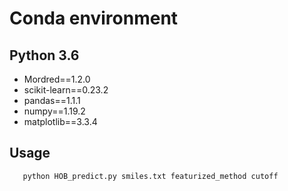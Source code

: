 # Conda environment
## Python 3.6

- Mordred==1.2.0
- scikit-learn==0.23.2
- pandas==1.1.1
- numpy==1.19.2
- matplotlib==3.3.4

## Usage
```
   python HOB_predict.py smiles.txt featurized_method cutoff
